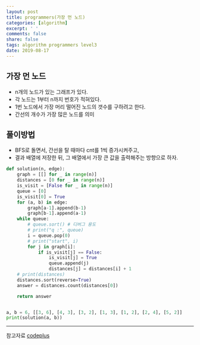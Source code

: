 ```yaml
---
layout: post
title: programmers(가장 먼 노드)
categories: [algorithm]
excerpt: ' '
comments: false
share: false
tags: algorithm programmers level3
date: 2019-08-17
---
```


## 가장 먼 노드

- n개의 노드가 있는 그래프가 있다.
- 각 노드는 1부터 n까지 번호가 적혀있다.
- 1번 노드에서 가장 머리 떨어진 노드의 갯수를 구하려고 한다.
- 간선의 개수가 가장 많은 노드를 의미

## 풀이방법

- BFS로 돌면서, 간선을 탈 때마다 cnt를 1씩 증가시켜주고,
- 결과 배열에 저장한 뒤, 그 배열에서 가장 큰 값을 출력해주는 방향으로 하자.

```python
def solution(n, edge):
    graph = [[] for _ in range(n)]
    distances = [0 for _ in range(n)]
    is_visit = [False for _ in range(n)]
    queue = [0]
    is_visit[0] = True
    for (a, b) in edge:
        graph[a-1].append(b-1)
        graph[b-1].append(a-1)
    while queue:
        # queue.sort() # 디버그 용도
        # print("q :", queue)
        i = queue.pop(0)
        # print("start", i)
        for j in graph[i]:
            if is_visit[j] == False:
                is_visit[j] = True
                queue.append(j)
                distances[j] = distances[i] + 1
    # print(distances)
    distances.sort(reverse=True)
    answer = distances.count(distances[0])

    return answer


a, b = 6, [[3, 6], [4, 3], [3, 2], [1, 3], [1, 2], [2, 4], [5, 2]]
print(solution(a, b))

```

---

참고자료
[codeplus](https://code.plus/course/33)
